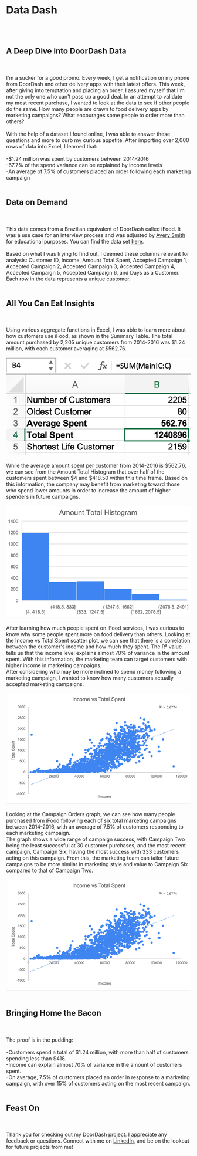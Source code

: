 # Data Dash
<br><br>
## A Deep Dive into DoorDash Data
<br><br>
I'm a sucker for a good promo. Every week, I get a notification on my phone from DoorDash and other delivery apps with their latest offers. This week, after giving into temptation and placing an order, I assured myself that I'm not the only one who can't pass up a good deal. In an attempt to validate my most recent purchase, I wanted to look at the data to see if other people do the same. How many people are drawn to food delivery apps by marketing campaigns? What encourages some people to order more than others?
<br><br>
With the help of a dataset I found online, I was able to answer these questions and more to curb my curious appetite. After importing over 2,000 rows of data into Excel, I learned that:
<br><br>
-$1.24 million was spent by customers between 2014-2016
<br>
-67.7% of the spend variance can be explained by income levels
<br>
-An average of 7.5% of customers placed an order following each marketing campaign
<br><br>
## Data on Demand
<br><br>
This data comes from a Brazilian equivalent of DoorDash called iFood. It was a use case for an interview process and was adjusted by [Avery Smith](https://www.linkedin.com/in/averyjsmith?miniProfileUrn=urn%3Ali%3Afs_miniProfile%3AACoAABCG_r4BYd2__W11z2ermYRU4r7aj6H-zug&lipi=urn%3Ali%3Apage%3Ad_flagship3_pulse_read%3BfUnb6pZCSdWLHY%2F4zHOluw%3D%3D) for educational purposes. You can find the data set [here](https://www.kaggle.com/datasets/jackdaoud/marketing-data).
<br><br>
Based on what I was trying to find out, I deemed these columns relevant for analysis: Customer ID, Income, Amount Total Spent, Accepted Campaign 1, Accepted Campaign 2, Accepted Campaign 3, Accepted Campaign 4, Accepted Campaign 5, Accepted Campaign 6, and Days as a Customer. Each row in the data represents a unique customer.
<br><br>
## All You Can Eat Insights
<br><br>
Using various aggregate functions in Excel, I was able to learn more about how customers use iFood, as shown in the Summary Table. The total amount purchased by 2,205 unique customers from 2014-2016 was $1.24 million, with each customer averaging at $562.76.
<br><br>
<img src="images/Graph1.png?raw=true"/>
<br><br>
While the average amount spent per customer from 2014-2016 is $562.76, we can see from the Amount Total Histogram that over half of the customers spent between $4 and $418.50 within this time frame. Based on this information, the company may benefit from marketing toward those who spend lower amounts in order to increase the amount of higher spenders in future campaigns.
<br><br>
<img src="images/Graph2.png?raw=true"/>
<br><br>
After learning how much people spent on iFood services, I was curious to know why some people spent more on food delivery than others. Looking at the Income vs Total Spent scatter plot, we can see that there is a correlation between the customer's income and how much they spent. The R² value tells us that the income level explains almost 70% of variance in the amount spent. With this information, the marketing team can target customers with higher income in marketing campaigns.
<br>
After considering who may be more inclined to spend money following a marketing campaign, I wanted to know how many customers actually accepted marketing campaigns.
<br><br>
<img src="images/Graph3.png?raw=true"/>
<br><br>
Looking at the Campaign Orders graph, we can see how many people purchased from iFood following each of six total marketing campaigns between 2014-2016, with an average of 7.5% of customers responding to each marketing campaign.
<br>
The graph shows a wide range of campaign success, with Campaign Two being the least successful at 30 customer purchases, and the most recent campaign, Campaign Six, having the most success with 333 customers acting on this campaign. From this, the marketing team can tailor future campaigns to be more similar in marketing style and value to Campaign Six compared to that of Campaign Two.
<br><br>
<img src="images/Graph3.png?raw=true"/>
<br><br>
## Bringing Home the Bacon
<br><br>
The proof is in the pudding:
<br><br>
-Customers spend a total of $1.24 million, with more than half of customers spending less than $418. <br>
-Income can explain almost 70% of variance in the amount of customers spent. <br>
-On average, 7.5% of customers placed an order in response to a marketing campaign, with over 15% of customers acting on the most recent campaign.
<br><br>
## Feast On
<br><br>
Thank you for checking out my DoorDash project. I appreciate any feedback or questions. Connect with me on [LinkedIn](https://www.linkedin.com/in/calliecowart/?lipi=urn%3Ali%3Apage%3Ad_flagship3_pulse_read%3BfUnb6pZCSdWLHY%2F4zHOluw%3D%3D), and be on the lookout for future projects from me!

